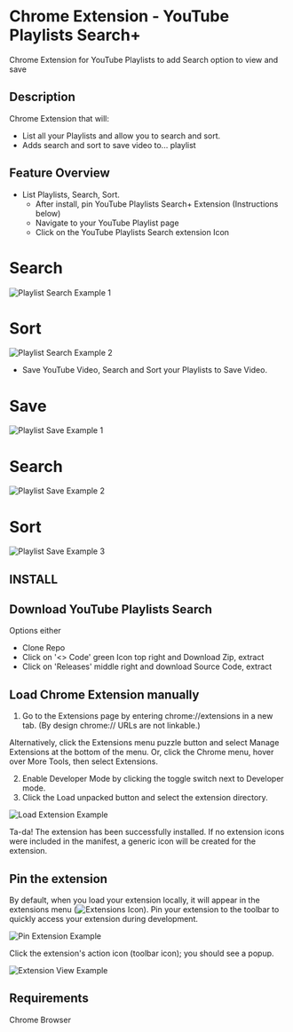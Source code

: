 # Chrome Extension - YouTube Playlists Search+

Chrome Extension for YouTube Playlists to add Search option to view and save

## Description

Chrome Extension that will:

- List all your Playlists and allow you to search and sort.
- Adds search and sort to save video to... playlist

## Feature Overview

- List Playlists, Search, Sort.
  - After install, pin YouTube Playlists Search+ Extension (Instructions below)
  - Navigate to your YouTube Playlist page
  - Click on the YouTube Playlists Search extension Icon

# Search

![Playlist Search Example 1](readme-assets/playlist-search-example-1.png)

# Sort

![Playlist Search Example 2](readme-assets/playlist-search-example-2.png)

- Save YouTube Video, Search and Sort your Playlists to Save Video.

# Save

![Playlist Save Example 1](readme-assets/playlist-save-example-1.png)

# Search

![Playlist Save Example 2](readme-assets/playlist-save-example-2.png)

# Sort

![Playlist Save Example 3](readme-assets/playlist-save-example-3.png)

## INSTALL

## Download YouTube Playlists Search

Options either

- Clone Repo
- Click on '<> Code' green Icon top right and Download Zip, extract
- Click on 'Releases' middle right and download Source Code, extract

## Load Chrome Extension manually

1.  Go to the Extensions page by entering chrome://extensions in a new tab. (By design chrome:// URLs are not linkable.)

Alternatively, click the Extensions menu puzzle button and select Manage Extensions at the bottom of the menu.
Or, click the Chrome menu, hover over More Tools, then select Extensions.

2.  Enable Developer Mode by clicking the toggle switch next to Developer mode.
3.  Click the Load unpacked button and select the extension directory.

![Load Extension Example](readme-assets/extensions-instructions-1.png)

Ta-da! The extension has been successfully installed. If no extension icons were included in the manifest, a generic icon will be created for the extension.

## Pin the extension

By default, when you load your extension locally, it will appear in the extensions menu (![Extensions Icon](readme-assets/extensions-instructions-2.png)).
Pin your extension to the toolbar to quickly access your extension during development.

![Pin Extension Example](readme-assets/extensions-instructions-3.png)

Click the extension's action icon (toolbar icon); you should see a popup.

![Extension View Example](readme-assets/extensions-instructions-4.png)

## Requirements

Chrome Browser
